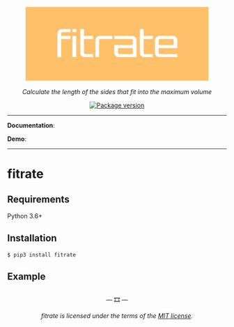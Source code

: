 <p align="center">
  <img width="420px" src="https://raw.githubusercontent.com/suzukey/fitrate/main/docs/img/fitrate.png" alt='fitrate'>
</p>

<p align="center">
  <em>Calculate the length of the sides that fit into the maximum volume</em>
</p>

<p align="center">
  <a href="https://pypi.org/project/fitrate/" target="_blank">
    <img src="https://img.shields.io/pypi/v/fitrate?color=blue" alt="Package version">
  </a>
</p>

---

**Documentation**:

**Demo**:

---

# fitrate

## Requirements

Python 3.6+

## Installation

```shell
$ pip3 install fitrate
```

## Example

```python

```

<p align="center">&mdash; 🎞️ &mdash;</p>

<p align="center">
  <i>fitrate is licensed under the terms of the <a href="https://github.com/suzukey/fitrate/blob/main/LICENSE">MIT license</a>.</i>
</p>
